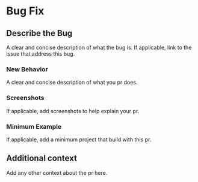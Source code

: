 # Bug Fix

## Describe the Bug

A clear and concise description of what the bug is. If applicable, link to the issue that address this bug.

### New Behavior

A clear and concise description of what you pr does.

### Screenshots

If applicable, add screenshots to help explain your pr.

### Minimum Example

If applicable, add a minimum project that build with this pr.

## Additional context

Add any other context about the pr here.
